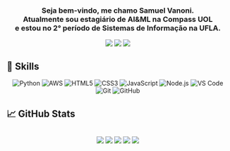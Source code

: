<h3 align="center">
 Seja bem-vindo, me chamo Samuel Vanoni.
 <br>
 Atualmente sou estagiário de AI&ML na Compass UOL
 <br>
 e estou no 2° período de Sistemas de Informação na UFLA.
</h3>

<div align="center"> 
  <a href="https://www.linkedin.com/in/samuelvanoni/" target="_blank"><img src="https://img.shields.io/badge/LinkedIn-0077B5?style=for-the-badge&logo=linkedin&logoColor=white" target="_blank"></a>
  <a href = "mailto:samu.prog00@gmail.com"><img src="https://img.shields.io/badge/-Gmail-%23333?style=for-the-badge&logo=gmail&logoColor=white" target="_blank"></a>
  <a href="https://instagram.com/samuvanoni" target="_blank"><img src="https://img.shields.io/badge/-Instagram-%23E4405F?style=for-the-badge&logo=instagram&logoColor=white" target="_blank"></a>
</div>

## 🔧 Skills
<div align="center">
 
![Python](https://img.shields.io/badge/python%20-%2314354C.svg?&style=for-the-badge&logo=python&logoColor=white)
![AWS](https://img.shields.io/badge/Amazon_AWS-232F3E?style=for-the-badge&logo=amazon-aws&logoColor=white)
![HTML5](https://img.shields.io/badge/html5%20-%23E34F26.svg?&style=for-the-badge&logo=html5&logoColor=white)
![CSS3](https://img.shields.io/badge/css3%20-%231572B6.svg?&style=for-the-badge&logo=css3&logoColor=white)
![JavaScript](https://img.shields.io/badge/JavaScript-F7DF1E?style=for-the-badge&logo=javascript&logoColor=black)
![Node.js](https://img.shields.io/badge/Node.js-43853D?style=for-the-badge&logo=node.js&logoColor=white)
![VS Code](https://img.shields.io/badge/-VS%20Code-007ACC?style=for-the-badge&logo=visual-studio-code&logoColor=ffffff)
![Git](https://img.shields.io/badge/git%20-%23F05033.svg?&style=for-the-badge&logo=git&logoColor=white)
![GitHub](https://img.shields.io/badge/github%20-%23121011.svg?&style=for-the-badge&logo=github&logoColor=white)
</div>

## &#x1f4c8; GitHub Stats

<div align="center" style="display:flex;flex-direction:column">

![](http://github-profile-summary-cards.vercel.app/api/cards/profile-details?username=SamuVanoni&theme=yeblu)
![](http://github-profile-summary-cards.vercel.app/api/cards/repos-per-language?username=SamuVanoni&theme=yeblu)
![](http://github-profile-summary-cards.vercel.app/api/cards/most-commit-language?username=SamuVanoni&theme=yeblu)
![](http://github-profile-summary-cards.vercel.app/api/cards/stats?username=SamuVanoni&theme=yeblu)
![](http://github-profile-summary-cards.vercel.app/api/cards/productive-time?username=SamuVanoni&theme=yeblu&utcOffset=8)

</div>
